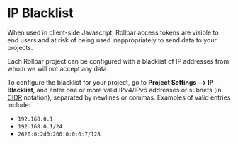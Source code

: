 # IP Blacklist

When used in client-side Javascript, Rollbar access tokens are visible to end users and at risk of being used inappropriately to send data to your projects.

Each Rollbar project can be configured with a blacklist of IP addresses from whom we will not accept any data.

To configure the blacklist for your project, go to **Project Settings --> IP Blacklist**, and enter one or more valid IPv4/IPv6 addresses or subnets (in [CIDR](https://en.wikipedia.org/wiki/Classless_Inter-Domain_Routing) notation), separated by newlines or commas.  Examples of valid entries include:
* `192.168.0.1`
* `192.168.0.1/24`
* `2620:0:2d0:200:0:0:0:7/128`

